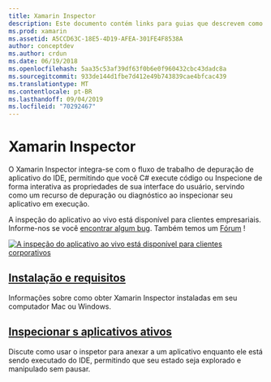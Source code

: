 ```yaml
---
title: Xamarin Inspector
description: Este documento contém links para guias que descrevem como instalar e usar o Xamarin Inspector para explorar e depurar aplicativos.
ms.prod: xamarin
ms.assetid: A5CCD63C-18E5-4D19-AFEA-301FE4F8538A
author: conceptdev
ms.author: crdun
ms.date: 06/19/2018
ms.openlocfilehash: 5aa35c53af39df63f0b6e0f960432cbc43dadc8a
ms.sourcegitcommit: 933de144d1fbe7d412e49b743839cae4bfcac439
ms.translationtype: MT
ms.contentlocale: pt-BR
ms.lasthandoff: 09/04/2019
ms.locfileid: "70292467"
---
```

# <a name="xamarin-inspector"></a>Xamarin Inspector

O Xamarin Inspector integra-se com o fluxo de trabalho de depuração de aplicativo do IDE, permitindo que você C# execute código ou Inspecione de forma interativa as propriedades de sua interface do usuário, servindo como um recurso de depuração ou diagnóstico ao inspecionar seu aplicativo em execução.

A inspeção do aplicativo ao vivo está disponível para clientes empresariais. Informe-nos se você [encontrar algum bug](~/tools/inspector/install.md#reporting-bugs). Também temos um [Fórum](https://forums.xamarin.com/categories/inspector) !

[![](images/interactive-1.0.0-bike-inspect-3d-small.png "A inspeção do aplicativo ao vivo está disponível para clientes corporativos")](images/interactive-1.0.0-bike-inspect-3d.png#lightbox)

## <a name="installation-and-requirementstoolsinspectorinstallmd"></a>[Instalação e requisitos](~/tools/inspector/install.md)

Informações sobre como obter Xamarin Inspector instaladas em seu computador Mac ou Windows.

## <a name="inspecting-live-applicationstoolsinspectorinspectmd"></a>[Inspecionar s aplicativos ativos](~/tools/inspector/inspect.md)

Discute como usar o inspetor para anexar a um aplicativo enquanto ele está sendo executado do IDE, permitindo que seu estado seja explorado e manipulado sem pausar.



